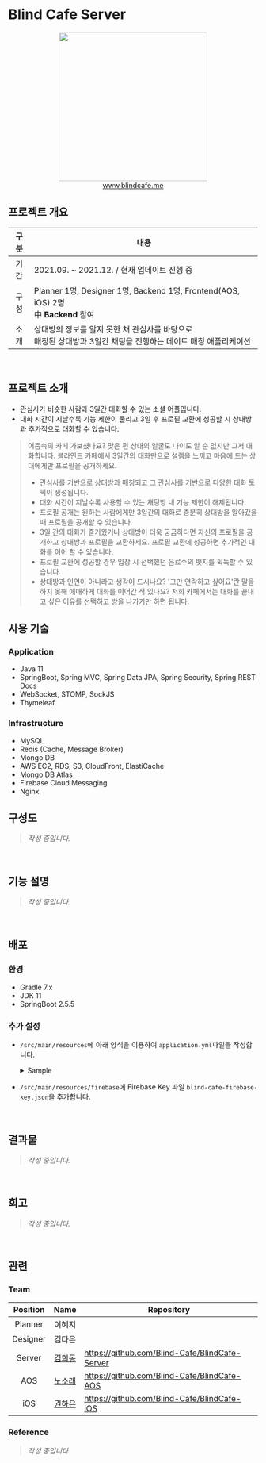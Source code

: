 # Blind Cafe Server

<div align="center">
<img src="https://user-images.githubusercontent.com/59307414/161209758-c93ed073-0c40-479f-ada5-5f417ed4ff83.png" width="300" />
<br>
<a href="www.blindcafe.me/" target="_blank">www.blindcafe.me</a>
</div>

## 프로젝트 개요
| 구분 |내용|
|:------:|-------|
| 기간 |2021.09. ~ 2021.12. / 현재 업데이트 진행 중|
| 구성 |Planner 1명, Designer 1명, Backend 1명, Frontend(AOS, iOS) 2명<br>中 **Backend** 참여|
| 소개 |상대방의 정보를 알지 못한 채 관심사를 바탕으로<br>매칭된 상대방과 3일간 채팅을 진행하는 데이트 매칭 애플리케이션|
<br>

## 프로젝트 소개
- 관심사가 비슷한 사람과 3일간 대화할 수 있는 소셜 어플입니다.
- 대화 시간이 지날수록 기능 제한이 풀리고 3일 후 프로필 교환에 성공할 시 상대방과 추가적으로 대화할 수 있습니다.

> 어둠속의 카페 가보셨나요? 맞은 편 상대의 얼굴도 나이도 알 순 없지만 그저 대화합니다. 블라인드 카페에서 3일간의 대화만으로 설렘을 느끼고 마음에 드는 상대에게만 프로필을 공개하세요.
> - 관심사를 기반으로 상대방과 매칭되고 그 관심사를 기반으로 다양한 대화 토픽이 생성됩니다.
> - 대화 시간이 지날수록 사용할 수 있는 채팅방 내 기능 제한이 해제됩니다.
> - 프로필 공개는 원하는 사람에게만 3일간의 대화로 충분히 상대방을 알아갔을 때 프로필을 공개할 수 있습니다.
> - 3일 간의 대화가 즐거웠거나 상대방이 더욱 궁금하다면 자신의 프로필을 공개하고 상대방과 프로필을 교환하세요. 프로필 교환에 성공하면 추가적인 대화를 이어 할 수 있습니다.
> - 프로필 교환에 성공할 경우 입장 시 선택했던 음료수의 뱃지를 획득할 수 있습니다.
> - 상대방과 인연이 아니라고 생각이 드시나요? '그만 연락하고 싶어요'란 말을 하지 못해 애매하게 대화를 이어간 적 있나요? 저희 카페에서는 대화를 끝내고 싶은 이유를 선택하고 방을 나가기만 하면 됩니다.
    <br>

## 사용 기술
### Application
- Java 11
- SpringBoot, Spring MVC, Spring Data JPA, Spring Security, Spring REST Docs
- WebSocket, STOMP, SockJS
- Thymeleaf

### Infrastructure
- MySQL
- Redis (Cache, Message Broker)
- Mongo DB
- AWS EC2, RDS, S3, CloudFront, ElastiCache
- Mongo DB Atlas
- Firebase Cloud Messaging
- Nginx
  <br>

## 구성도
> *작성 중입니다.*
<br>

## 기능 설명
> *작성 중입니다.*
<br>

## 배포
### 환경
- Gradle 7.x
- JDK 11
- SpringBoot 2.5.5

### 추가 설정
- `/src/main/resources`에 아래 양식을 이용하여 `application.yml`파일을 작성합니다.
    <details>
    <summary>Sample</summary>
    <div markdown="1">  

    ```yml
    spring:
      profiles:
        active: {적용 환경}
    
    ---
    
    spring:
      profiles:
        group:
          "local": "local, common"
          "prod": "prod, common"
    
    ---
    
    spring:
      config:
        activate:
          on-profile: local
      datasource:
        driver-class-name: com.mysql.cj.jdbc.Driver
        url: {Local RDBMS(MySQL) URL}
        username: {Local RDBMS(MySQL) Username}
        password: {Local RDBMS(MySQL) 비밀번호}
      redis:
        host: {Local Redis URL}
        port: {Local Redis PORT}
      data:
        mongodb:
          uri: {Local Mongo DB URL}
    
    ---
    
    spring:
      config:
        activate:
          on-profile: prod
      datasource:
        driver-class-name: com.mysql.cj.jdbc.Driver
        url: {Prod RDBMS(MySQL) URL}
        username: {Prod RDBMS(MySQL) Username}
        password: {Prod RDBMS(MySQL) 비밀번호}
      redis:
        host: {Prod Redis URL}
        port: {Prod Redis PORT}
      data:
        mongodb:
          uri: {Prod Mongo DB URL}
    
    ---
    
    server:
      port: 8080
      tomcat:
        uri-encoding: UTF-8
    
    spring:
      config:
        activate:
          on-profile: common
      mvc:
        static-path-pattern: /static/**
      jpa:
        database: mysql
        database-platform: org.hibernate.dialect.MySQL5InnoDBDialect
        generate-ddl: true
      servlet:
        multipart:
          max-file-size: 10MB
      mail:
        host: smtp.gmail.com
        port: 587
        username: {Gmail SMTP 이용할 계정의 이메일 주소}
        password: {Gmail SMTP 이용할 계정의 이메일의 비밀번호}
        properties:
          mail:
            smtp:
              starttls:
                enable: true
                required: true
              auth: true
      thymeleaf:
        cache: false
    
    cloud:
      aws:
        credentials:
          accessKey: {AWS Credential Access Key}
          secretKey: {AWS Credential Secret Key}
        s3:
          bucket: {AWS S3 Bucket 이름}
        region:
          static: ap-northeast-2
        cloudfront:
          url: {AWS CloudFront URL}
        stack:
          auto: false
    
    email:
      from: {건의사항 발신 이메일 주소}
      to: {건의사항 수신 이메일 주소}
    
    fcm:
      key: {Firebase Key(json) 파일 경로}
      auth: https://www.googleapis.com/auth/cloud-platform
      api: {FCM Send API URL}
      firebase-create-scoped: https://www.googleapis.com/auth/firebase.messaging
      firebase-multicast-message-size: 450
    
    secret:
      key1: {JWT 시그니처 1}
      key2: {JWT 시그니처 2}
      key3: {JWT 시그니처 3}
    ```
</div>
</details>

- `/src/main/resources/firebase`에 Firebase Key 파일 `blind-cafe-firebase-key.json`을 추가합니다.
<br>

## 결과물
> *작성 중입니다.*
<br>

## 회고
> *작성 중입니다.*
<br>

## 관련
### Team
|Position|Name|Repository|
|:---:|:---:|---|
|Planner|이혜지||
|Designer|김다은||
|Server|[김희동](https://sulky-branch-08e.notion.site/Heedong-Kim-f0962ce4ba2947f68ffb3c3815846f80)|https://github.com/Blind-Cafe/BlindCafe-Server|
|AOS|[노소래](https://github.com/nosorae)|https://github.com/Blind-Cafe/BlindCafe-AOS|
|iOS|[권하은](https://github.com/eilyri)|https://github.com/Blind-Cafe/BlindCafe-iOS|

### Reference
> *작성 중입니다.*